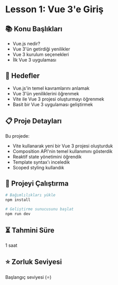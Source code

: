 # Lesson 1: Vue 3'e Giriş

## 📚 Konu Başlıkları
- Vue.js nedir?
- Vue 3'ün getirdiği yenilikler
- Vue 3 kurulum seçenekleri
- İlk Vue 3 uygulaması

## 🎯 Hedefler
- Vue.js'in temel kavramlarını anlamak
- Vue 3'ün yeniliklerini öğrenmek
- Vite ile Vue 3 projesi oluşturmayı öğrenmek
- Basit bir Vue 3 uygulaması geliştirmek

## 📋 Proje Detayları
Bu projede:
- Vite kullanarak yeni bir Vue 3 projesi oluşturduk
- Composition API'nin temel kullanımını gösterdik
- Reaktif state yönetimini öğrendik
- Template syntax'ı inceledik
- Scoped styling kullandık

## 🚀 Projeyi Çalıştırma
```bash
# Bağımlılıkları yükle
npm install

# Geliştirme sunucusunu başlat
npm run dev
```

## ⏳ Tahmini Süre
1 saat

## ⭐ Zorluk Seviyesi
Başlangıç seviyesi (⭐)
